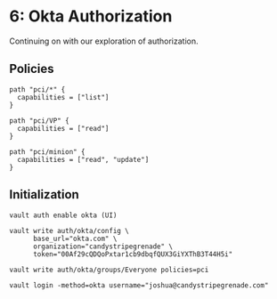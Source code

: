 # 6: Okta Authorization
Continuing on with our exploration of authorization.

## Policies
```
path "pci/*" {
  capabilities = ["list"]
}

path "pci/VP" {
  capabilities = ["read"]
}

path "pci/minion" {
  capabilities = ["read", "update"]
}
```

## Initialization
```
vault auth enable okta (UI)
```

```
vault write auth/okta/config \
      base_url="okta.com" \
      organization="candystripegrenade" \
      token="00Af29cQDQoPxtar1cb9dbqfQUX3GiYXThB3T44H5i"
```

```
vault write auth/okta/groups/Everyone policies=pci
```

```
vault login -method=okta username="joshua@candystripegrenade.com"
```
